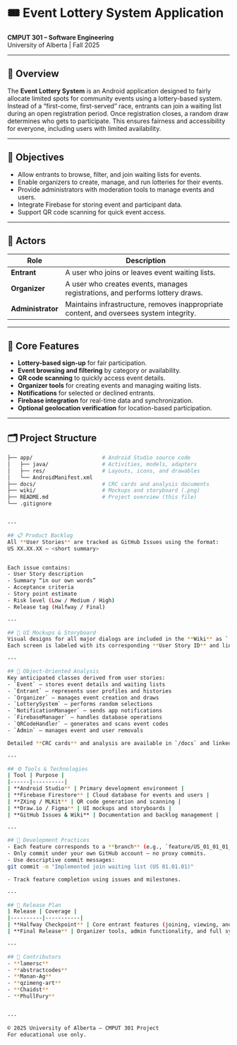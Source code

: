 # 🎟️ Event Lottery System Application  
**CMPUT 301 – Software Engineering**  
University of Alberta | Fall 2025  

---

## 📘 Overview
The **Event Lottery System** is an Android application designed to fairly allocate limited spots for community events using a lottery-based system.  
Instead of a “first-come, first-served” race, entrants can join a waiting list during an open registration period. Once registration closes, a random draw determines who gets to participate. This ensures fairness and accessibility for everyone, including users with limited availability.

---

## 🎯 Objectives
- Allow entrants to browse, filter, and join waiting lists for events.  
- Enable organizers to create, manage, and run lotteries for their events.  
- Provide administrators with moderation tools to manage events and users.  
- Integrate Firebase for storing event and participant data.  
- Support QR code scanning for quick event access.  

---

## 👥 Actors
| Role | Description |
|------|--------------|
| **Entrant** | A user who joins or leaves event waiting lists. |
| **Organizer** | A user who creates events, manages registrations, and performs lottery draws. |
| **Administrator** | Maintains infrastructure, removes inappropriate content, and oversees system integrity. |

---

## 🧩 Core Features
- **Lottery-based sign-up** for fair participation.  
- **Event browsing and filtering** by category or availability.  
- **QR code scanning** to quickly access event details.  
- **Organizer tools** for creating events and managing waiting lists.  
- **Notifications** for selected or declined entrants.  
- **Firebase integration** for real-time data and synchronization.  
- **Optional geolocation verification** for location-based participation.  

---

## 🗂️ Project Structure
```bash
├── app/                      # Android Studio source code
│   ├── java/                 # Activities, models, adapters
│   ├── res/                  # Layouts, icons, and drawables
│   └── AndroidManifest.xml
├── docs/                     # CRC cards and analysis documents
├── wiki/                     # Mockups and storyboard (.png)
├── README.md                 # Project overview (this file)
└── .gitignore


---

## 📋 Product Backlog
All **User Stories** are tracked as GitHub Issues using the format:
US XX.XX.XX – <short summary>


Each issue contains:
- User Story description  
- Summary “in our own words”  
- Acceptance criteria  
- Story point estimate  
- Risk level (Low / Medium / High)  
- Release tag (Halfway / Final)

---

## 🎨 UI Mockups & Storyboard
Visual designs for all major dialogs are included in the **Wiki** as `.png` images.  
Each screen is labeled with its corresponding **User Story ID** and linked through storyboard sequences showing navigation and transitions.

---

## 🧱 Object-Oriented Analysis
Key anticipated classes derived from user stories:
- `Event` – stores event details and waiting lists  
- `Entrant` – represents user profiles and histories  
- `Organizer` – manages event creation and draws  
- `LotterySystem` – performs random selections  
- `NotificationManager` – sends app notifications  
- `FirebaseManager` – handles database operations  
- `QRCodeHandler` – generates and scans event codes  
- `Admin` – manages event and user removals  

Detailed **CRC cards** and analysis are available in `/docs` and linked in the Wiki.

---

## ⚙️ Tools & Technologies
| Tool | Purpose |
|------|----------|
| **Android Studio** | Primary development environment |
| **Firebase Firestore** | Cloud database for events and users |
| **ZXing / MLKit** | QR code generation and scanning |
| **Draw.io / Figma** | UI mockups and storyboards |
| **GitHub Issues & Wiki** | Documentation and backlog management |

---

## 🚀 Development Practices
- Each feature corresponds to a **branch** (e.g., `feature/US_01_01_01_join_waitlist`).  
- Only commit under your own GitHub account — no proxy commits.  
- Use descriptive commit messages:  
git commit -m "Implemented join waiting list (US 01.01.01)"

- Track feature completion using issues and milestones.

---

## 🧪 Release Plan
| Release | Coverage |
|----------|-----------|
| **Halfway Checkpoint** | Core entrant features (joining, viewing, and notifications) |
| **Final Release** | Organizer tools, admin functionality, and full system integration |

---

## 📧 Contributors
- **lamersc**
- **abstractcodes**
- **Manan-Ag**
- **qzimeng-art**
- **Chaidst**
- **PhullFury**


---

© 2025 University of Alberta — CMPUT 301 Project  
For educational use only.
